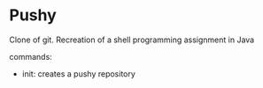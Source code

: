 # Pushy
Clone of git. Recreation of a shell programming assignment in Java

commands:
- init: creates a pushy repository
